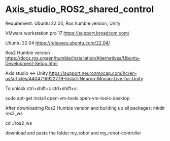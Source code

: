# Axis_studio_ROS2_shared_control

Requirement: Ubuntu 22.04, Ros humble version, Unity 

VMware workstation pro 17
https://support.broadcom.com/

Ubuntu 22.04
https://releases.ubuntu.com/22.04/

Ros2 Humble version
https://docs.ros.org/en/humble/Installation/Alternatives/Ubuntu-Development-Setup.html

Axis studio <-> Unity
https://support.neuronmocap.com/hc/en-us/articles/4404716922779-Install-Neuron-Mocap-Live-for-Unity

To unlock ctrl+shift+c ctrl+shift+v: 

sudo apt-get install open-vm-tools open-vm-tools-desktop 

After downloading Ros2 Humble version and building up all packages:
mkdir ros2_ws

cd ./ros2_ws

download and paste the folder my_robot and my_robot-controller


